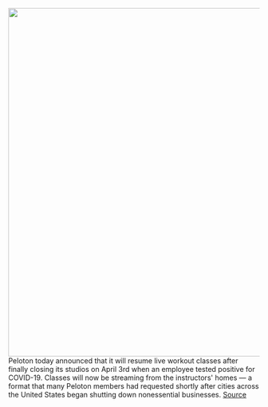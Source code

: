 <img src='https://cdn.vox-cdn.com/thumbor/MhiVpoc5oJAlrP1pjYyzIBxxp1o=/0x0:1598x826/1200x800/filters:focal(672x286:926x540)/cdn.vox-cdn.com/uploads/chorus_image/image/66683840/Screen_Shot_2020_04_21_at_11.49.14_AM.0.png' width='700px' /><br/>
Peloton today announced that it will resume live workout classes after finally closing its studios on April 3rd when an employee tested positive for COVID-19. Classes will now be streaming from the instructors' homes — a format that many Peloton members had requested shortly after cities across the United States began shutting down nonessential businesses.
<a href='https://www.theverge.com/2020/4/21/21229559/peloton-live-classes-from-home-instructors-coronavirus-pandemic-covid-19'> Source <a/>
